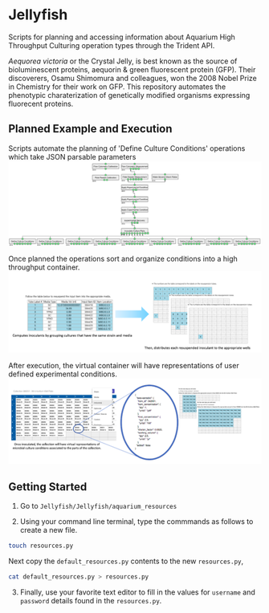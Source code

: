 # Jellyfish
Scripts for planning and accessing information about Aquarium High Throughput Culturing operation types through the Trident API.

_Aequorea victoria_ or the Crystal Jelly, is best known as the source of bioluminescent proteins, aequorin & green fluorescent protein (GFP). Their discoverers, Osamu Shimomura and colleagues, won the 2008 Nobel Prize in Chemistry for their work on GFP. This repository automates the phenotypic charaterization of genetically modified organisms expressing fluorecent proteins.

## Planned Example and Execution

Scripts automate the planning of 'Define Culture Conditions' operations which take JSON parsable parameters 
![High Throughput Culturing Plan](/docs/_images/plan_example.png?raw=true "High Throughput Culturing Plan")

Once planned the operations sort and organize conditions into a high throughput container.
![Inoculate Culture Plate Example](/docs/_images/inoculate_culture_plate_example.png?raw=true "Inoculate Culture Plate Example")

After execution, the virtual container will have representations of user defined experimental conditions.
![Culture Component Representations](/docs/_images/cultureComponent_representation.png?raw=true "Culture Component Representations")

## Getting Started

1. Go to `Jellyfish/Jellyfish/aquarium_resources`

2. Using your command line terminal, type the commmands as follows to create a new file.
```bash
touch resources.py
```
Next copy the `default_resources.py` contents to the new `resources.py`, 
```bash
cat default_resources.py > resources.py
```

3. Finally, use your favorite text editor to fill in the values for `username` and `password` details found in the `resources.py`.
   

